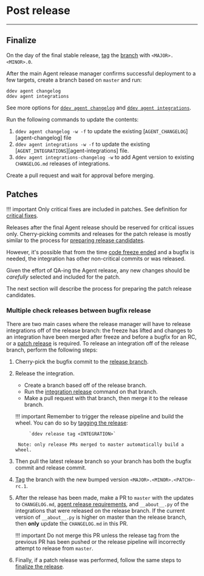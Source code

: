 # Post release

-----

## Finalize

On the day of the final stable release, [tag](pre-release.md#tag) the [branch](pre-release.md#branch) with `<MAJOR>.<MINOR>.0`.

After the main Agent release manager confirms successful deployment to a few targets, create a branch based on `master` and run:

```
ddev agent changelog
ddev agent integrations
```

See more options for [`ddev agent changelog`](../../ddev/cli.md#ddev-agent-changelog) and
[`ddev agent integrations`](../../ddev/cli.md#ddev-agent-integrations).

Run the following commands to update the contents:

1. `ddev agent changelog -w -f` to update the existing [`AGENT_CHANGELOG`][agent-changelog] file
2. `ddev agent integrations -w -f` to update the existing [`AGENT_INTEGRATIONS`][agent-integrations] file.
3. `ddev agent integrations-changelog -w` to add Agent version to existing `CHANGELOG.md` releases of integrations.

Create a pull request and wait for approval before merging.

## Patches

!!! important
    Only critical fixes are included in patches. See definition for
    [critical fixes](https://github.com/DataDog/datadog-floss-guidance/blob/master/docs/severity.md#critical).

Releases after the final Agent release should be reserved for critical issues only. Cherry-picking commits and releases for
 the patch release is mostly similar to the process for [preparing release candidates](pre-release.md#release-candidates).

However, it's possible that from the time [code freeze ended](pre-release.md#release-week) and a bugfix is needed,
the integration has other non-critical commits or was released.

Given the effort of QA-ing the Agent release, any new changes should be _carefully_ selected and included for the patch.

The next section will describe the process for preparing the patch release candidates.

### Multiple check releases between bugfix release

There are two main cases where the release manager will have to release integrations off of the release branch: the freeze has lifted and changes to an integration have been merged after freeze and before a bugfix for an RC, or a [patch release](#patches) is required. To release an integration off of the release branch, perform the following steps:

1. Cherry-pick the bugfix commit to the [release branch](pre-release.md#branch).
2. Release the integration.
    - Create a branch based off of the release branch. 
    - Run the [integration release](../integration-release.md#new-integrations) command on that branch.
    - Make a pull request with that branch, then merge it to the release branch.

    !!! important
        Remember to trigger the release pipeline and build the wheel. You can do so by [tagging the release](../../ddev/cli.md#ddev-release-tag):

            `ddev release tag <INTEGRATION>`

        Note: only release PRs merged to master automatically build a wheel.


3. Then pull the latest release branch so your branch has both the bugfix commit and release commit.

4. [Tag](pre-release.md#tag) the branch with the new bumped version `<MAJOR>.<MINOR>.<PATCH>-rc.1`.

5. After the release has been made, make a PR to `master` with the updates to `CHANGELOG.md`, [agent release requirements](https://github.com/DataDog/integrations-core/blob/master/requirements-agent-release.txt), and `__about__.py` of the integrations that were released on the release branch. If the current version of `__about__.py` is higher on master than the release branch, then **only** update the `CHANGELOG.md` in this PR.

    !!! important
        Do not merge this PR unless the release tag from the previous PR has been pushed or the release pipeline will incorrectly attempt to release from `master`.

6. Finally, if a patch release was performed, follow the same steps to [finalize the release](#finalize).
